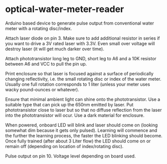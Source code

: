 # optical-water-meter-reader
Arduino based device to generate pulse output from conventional water meter with a rotating disc/index.

Attach laser diode on pin 3. Make sure to add additional resistor in series if you want to drive a 3V rated
laser with 3.3V. Even small over voltage will destroy laser (it will get much darker over time).

Attach phototransistor long leg to GND, short leg to A6 and a 10K resistor between A6 and VCC to pull the
pin up.

Print enclosure so that laser is focused against a surface of periodically changing reflectivity, i.e. the
small rotating disc or index of the water meter. Usually one full rotation corresponds to 1 liter (unless
your meter uses wacky pound-ounces or whatever).

Ensure that minimal ambient light can shine onto the phototransistor. Use a suitable type that can pick up
the 650nm emitted by laser. Put phototransistor close to laser but so that no diffuse reflection from the
laser into the phototransistor will ocur. Use a dark material for enclosure.

When powered, onboard LED will blink and laser should come on (looking somewhat dim because it gets only
pulsed). Learning will commence and the further the learning process, the faster the LED blinking should
become. Once fully trained (after about 3 Liter flow) the LED should come on or remain off (depending on
location of index/rotating disc).

Pulse output on pin 10. Voltage level depending on board used.
